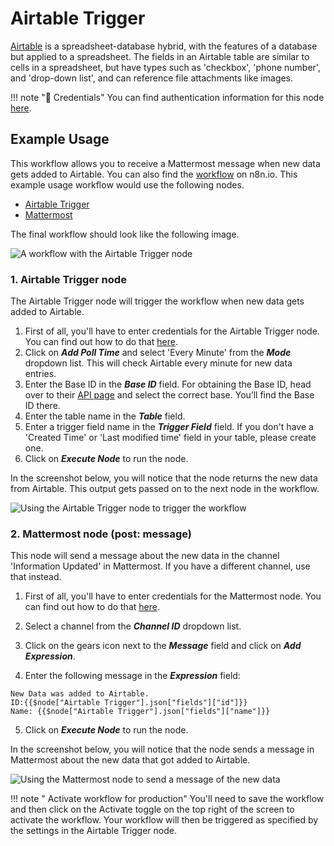 # Airtable Trigger

[Airtable](https://airtable.com/) is a spreadsheet-database hybrid, with the features of a database but applied to a spreadsheet. The fields in an Airtable table are similar to cells in a spreadsheet, but have types such as 'checkbox', 'phone number', and 'drop-down list', and can reference file attachments like images.

!!! note "🔑 Credentials"
    You can find authentication information for this node [here](/integrations/credentials/airtable/).


## Example Usage

This workflow allows you to receive a Mattermost message when new data gets added to Airtable. You can also find the [workflow](https://n8n.io/workflows/799) on n8n.io. This example usage workflow would use the following nodes.
- [Airtable Trigger]()
- [Mattermost](/integrations/nodes/n8n-nodes-base.mattermost/)

The final workflow should look like the following image.

![A workflow with the Airtable Trigger node](/_images/integrations/trigger-nodes/airtabletrigger/workflow.png)

### 1. Airtable Trigger node

The Airtable Trigger node will trigger the workflow when new data gets added to Airtable.

1. First of all, you'll have to enter credentials for the Airtable Trigger node. You can find out how to do that [here](/integrations/credentials/airtable/).
2. Click on ***Add Poll Time*** and select 'Every Minute' from the ***Mode*** dropdown list. This will check Airtable every minute for new data entries.
3. Enter the Base ID in the ***Base ID*** field. For obtaining the Base ID, head over to their [API page](https://airtable.com/api) and select the correct base. You’ll find the Base ID there.
4. Enter the table name in the ***Table*** field.
5. Enter a trigger field name in the ***Trigger Field*** field. If you don't have a 'Created Time' or 'Last modified time' field in your table, please create one.
6. Click on ***Execute Node*** to run the node.

In the screenshot below, you will notice that the node returns the new data from Airtable. This output gets passed on to the next node in the workflow.

![Using the Airtable Trigger node to trigger the workflow](/_images/integrations/trigger-nodes/airtabletrigger/airtabletrigger_node.png)

### 2. Mattermost node (post: message)

This node will send a message about the new data in the channel 'Information Updated' in Mattermost. If you have a different channel, use that instead.

1. First of all, you'll have to enter credentials for the Mattermost node. You can find out how to do that [here](/integrations/credentials/mattermost/).

2. Select a channel from the ***Channel ID*** dropdown list.
3. Click on the gears icon next to the ***Message*** field and click on ***Add Expression***.
4. Enter the following message in the ***Expression*** field:
```
New Data was added to Airtable.
ID:{{$node["Airtable Trigger"].json["fields"]["id"]}}
Name: {{$node["Airtable Trigger"].json["fields"]["name"]}}
```
5. Click on ***Execute Node*** to run the node.

In the screenshot below, you will notice that the node sends a message in Mattermost about the new data that got added to Airtable.

![Using the Mattermost node to send a message of the new data](/_images/integrations/trigger-nodes/airtabletrigger/mattermost_node.png)

!!! note " Activate workflow for production"
    You'll need to save the workflow and then click on the Activate toggle on the top right of the screen to activate the workflow. Your workflow will then be triggered as specified by the settings in the Airtable Trigger node.

